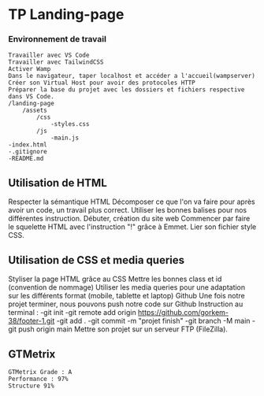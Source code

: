 # TP Landing-page 
### Environnement de travail
    Travailler avec VS Code
    Travailler avec TailwindCSS
    Activer Wamp
    Dans le navigateur, taper localhost et accéder a l'accueil(wampserver)
    Créer son Virtual Host pour avoir des protocoles HTTP
    Préparer la base du projet avec les dossiers et fichiers respective dans VS Code.
    /landing-page 
        /assets 
            /css 
                -styles.css
            /js
                -main.js 
    -index.html 
    -.gitignore 
    -README.md

## Utilisation de HTML
Respecter la sémantique HTML
Décomposer ce que l'on va faire pour après avoir un code, un travail plus correct.
Utiliser les bonnes balises pour nos différentes instruction.
Débuter, création du site web
Commencer par faire le squelette HTML avec l'instruction "!" grâce à Emmet.
Lier son fichier style CSS.

## Utilisation de CSS et media queries 
Styliser la page HTML grâce au CSS
Mettre les bonnes class et id (convention de nommage)
Utiliser les media queries pour une adaptation sur les différents format (mobile, tablette et laptop)
Github
Une fois notre projet terminer, nous pouvons push notre code sur Github Instruction au terminal : -git init -git remote add origin https://github.com/gorkem-38/footer-1.git -git add . -git commit -m "projet finish" -git branch -M main -git push origin main
Mettre son projet sur un serveur FTP (FileZilla).

## GTMetrix 
    GTMetrix Grade : A
    Performance : 97%
    Structure 91%